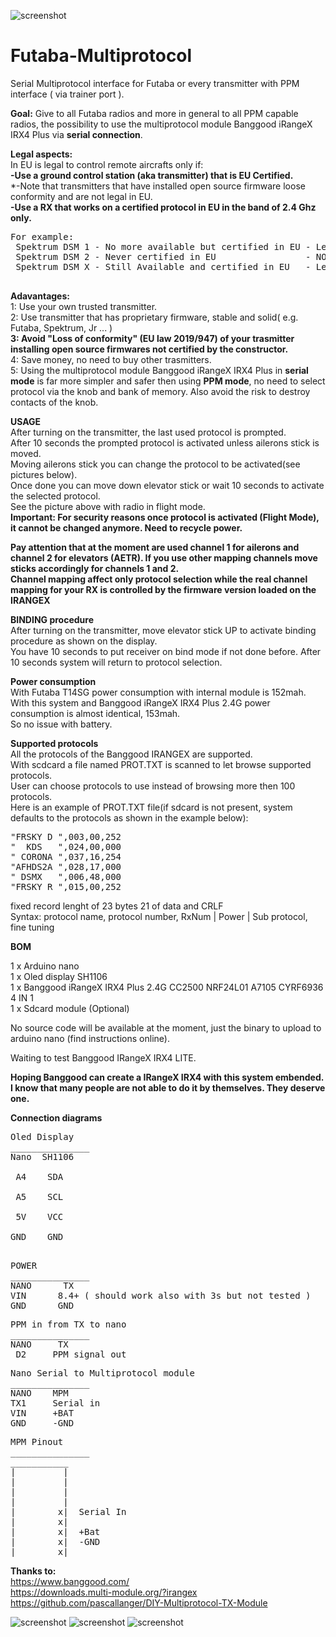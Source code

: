 ![screenshot](MPF4.png)

# Futaba-Multiprotocol
Serial Multiprotocol interface for Futaba or every transmitter with PPM interface ( via trainer port ).

**Goal:** Give to all Futaba radios and more in general to all PPM capable radios, the possibility to use the multiprotocol module Banggood iRangeX IRX4 Plus via **serial connection**.<br />

**Legal aspects:**<br />
In EU is legal to control remote aircrafts only if:<br />
**-Use a ground control station (aka transmitter) that is EU Certified.**<br />
*-Note that transmitters that have installed open source firmware loose conformity and are not legal in EU.<br />
**-Use a RX that works on a certified protocol in EU in the band of 2.4 Ghz only.**<br />
<pre>
For example:
 Spektrum DSM 1 - No more available but certified in EU - Legal to use.
 Spektrum DSM 2 - Never certified in EU                 - NOT Legal to use.
 Spektrum DSM X - Still Available and certified in EU   - Legal to use.
 
</pre>
**Adavantages:** <br />
1: Use your own trusted transmitter.<br />
2: Use transmitter that has proprietary firmware, stable and solid( e.g. Futaba, Spektrum, Jr ... )<br />
**3: Avoid "Loss of conformity" (EU law 2019/947) of your trasmitter installing open source firmwares not certified by the constructor.**<br />
4: Save money, no need to buy other trasmitters.<br />
5: Using the multiprotocol module Banggood iRangeX IRX4 Plus in **serial mode** is far more simpler and safer then using **PPM mode**, no need to select protocol via the knob and bank of memory. Also avoid the risk to destroy contacts of the knob.<br />


**USAGE**<br />
After turning on the transmitter, the last used protocol is prompted.<br />
After 10 seconds the prompted protocol is activated unless ailerons stick is moved.<br />
Moving ailerons stick you can change the protocol to be activated(see pictures below).<br />
Once done you can move down elevator stick or wait 10 seconds to activate the selected protocol.<br />
See the picture above with radio in flight mode.<br />
**Important: For security reasons once protocol is activated (Flight Mode), it cannot be changed anymore. Need to recycle power.**<br />

**Pay attention that at the moment are used channel 1 for ailerons and channel 2 for elevators (AETR). If you use other mapping channels move sticks accordingly for channels 1 and 2.**<br />
**Channel mapping affect only protocol selection while the real channel mapping for your RX is controlled by the firmware version loaded on the IRANGEX**<br />

**BINDING procedure**<br />
After turning on the transmitter, move elevator stick UP to activate binding procedure as shown on the display.<br />
You have 10 seconds to put receiver on bind mode if not done before. After 10 seconds system will return to protocol selection.<br />

**Power consumption**<br />
With Futaba T14SG power consumption with internal module is 152mah.<br />
With this system and Banggood iRangeX IRX4 Plus 2.4G power consumption is almost identical, 153mah.<br />
So no issue with battery.<br />

**Supported protocols**<br />
All the protocols of the Banggood IRANGEX are supported.<br />
With scdcard a file named PROT.TXT is scanned to let browse supported protocols.<br />
User can choose protocols to use instead of browsing more then 100 protocols.<br />
Here is an example of PROT.TXT file(if sdcard is not present, system defaults to the protocols as shown in the example below):<br />
<pre>
"FRSKY D ",003,00,252
"  KDS   ",024,00,000
" CORONA ",037,16,254
"AFHDS2A ",028,17,000
" DSMX   ",006,48,000
"FRSKY R ",015,00,252
</pre>
fixed record lenght of 23 bytes 21 of data and CRLF<br />
Syntax: protocol name, protocol number, RxNum | Power | Sub protocol, fine tuning<br />


**BOM**

1 x Arduino nano<br />
1 x Oled display SH1106<br />
1 x Banggood iRangeX IRX4 Plus 2.4G CC2500 NRF24L01 A7105 CYRF6936 4 IN 1<br />
1 x Sdcard module (Optional)<br />

No source code will be available at the moment, just the binary to upload to arduino nano (find instructions online).<br />

Waiting to test Banggood IRangeX IRX4 LITE.<br />

**Hoping Banggood can create a IRangeX IRX4 with this system embended.**<br />
**I know that many people are not able to do it by themselves. They deserve one.**<br />

**Connection diagrams**<br />
<pre>
Oled Display
_______________
Nano  SH1106<br />
 A4    SDA<br />
 A5    SCL<br />
 5V    VCC<br />
GND    GND<br />
</pre>
<pre>
POWER
_______________ 
NANO      TX
VIN      8.4+ ( should work also with 3s but not tested )
GND      GND
</pre>
<pre>
PPM in from TX to nano
_______________
NANO     TX
 D2     PPM signal out
</pre>
<pre>
Nano Serial to Multiprotocol module
_______________
NANO    MPM
TX1     Serial in
VIN     +BAT
GND     -GND
</pre>
<pre>
MPM Pinout
_______________
___________
|         |
|         |
|         |
|         |
|        x|  Serial In  
|        x|
|        x|  +Bat
|        x|  -GND 
|________x|
</pre>
**Thanks to:**<br />
https://www.banggood.com/<br />
https://downloads.multi-module.org/?irangex<br />
https://github.com/pascallanger/DIY-Multiprotocol-TX-Module<br />

![screenshot](MPF1.png)
![screenshot](MPF2.png)
![screenshot](MPF3.png)

